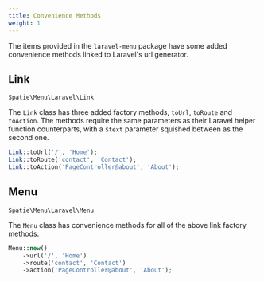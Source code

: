 ```yaml
---
title: Convenience Methods
weight: 1
---
```


The items provided in the `laravel-menu` package have some added convenience methods linked to Laravel's url generator.

## Link

`Spatie\Menu\Laravel\Link`

The `Link` class has three added factory methods, `toUrl`, `toRoute` and `toAction`. The methods require the same parameters as their Laravel helper function counterparts, with a `$text` parameter squished between as the second one.

```php
Link::toUrl('/', 'Home');
Link::toRoute('contact', 'Contact');
Link::toAction('PageController@about', 'About');
```

## Menu

`Spatie\Menu\Laravel\Menu`

The `Menu` class has convenience methods for all of the above link factory methods.

```php
Menu::new()
    ->url('/', 'Home')
    ->route('contact', 'Contact')
    ->action('PageController@about', 'About');
```
